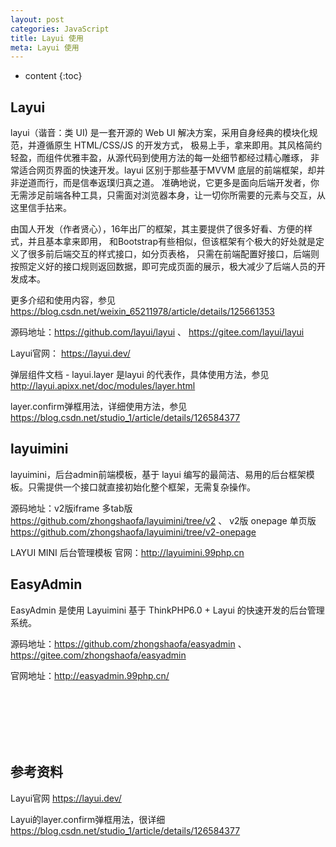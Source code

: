 ```yaml
---
layout: post
categories: JavaScript
title: Layui 使用
meta: Layui 使用
---
```

* content
{:toc}

## Layui

layui（谐音：类 UI) 是一套开源的 Web UI 解决方案，采用自身经典的模块化规范，并遵循原生 HTML/CSS/JS 的开发方式，
极易上手，拿来即用。其风格简约轻盈，而组件优雅丰盈，从源代码到使用方法的每一处细节都经过精心雕琢，
非常适合网页界面的快速开发。layui 区别于那些基于MVVM 底层的前端框架，却并非逆道而行，而是信奉返璞归真之道。
准确地说，它更多是面向后端开发者，你无需涉足前端各种工具，只需面对浏览器本身，让一切你所需要的元素与交互，从这里信手拈来。

由国人开发（作者贤心），16年出厂的框架，其主要提供了很多好看、方便的样式，并且基本拿来即用，
和Bootstrap有些相似，但该框架有个极大的好处就是定义了很多前后端交互的样式接口，如分页表格，
只需在前端配置好接口，后端则按照定义好的接口规则返回数据，即可完成页面的展示，极大减少了后端人员的开发成本。

更多介绍和使用内容，参见 <https://blog.csdn.net/weixin_65211978/article/details/125661353>

源码地址：<https://github.com/layui/layui>  、 <https://gitee.com/layui/layui>

Layui官网： <https://layui.dev/>

弹层组件文档 - layui.layer 是layui 的代表作，具体使用方法，参见 <http://layui.apixx.net/doc/modules/layer.html>

layer.confirm弹框用法，详细使用方法，参见 <https://blog.csdn.net/studio_1/article/details/126584377>

## layuimini
 
layuimini，后台admin前端模板，基于 layui 编写的最简洁、易用的后台框架模板。只需提供一个接口就直接初始化整个框架，无需复杂操作。

源码地址：v2版iframe 多tab版 <https://github.com/zhongshaofa/layuimini/tree/v2> 、 
v2版 onepage 单页版 <https://github.com/zhongshaofa/layuimini/tree/v2-onepage>

LAYUI MINI 后台管理模板 官网：<http://layuimini.99php.cn>



## EasyAdmin

EasyAdmin 是使用 Layuimini 基于 ThinkPHP6.0 + Layui 的快速开发的后台管理系统。

源码地址：<https://github.com/zhongshaofa/easyadmin>  、  <https://gitee.com/zhongshaofa/easyadmin>

官网地址：<http://easyadmin.99php.cn/>




<br/><br/><br/><br/><br/>
## 参考资料 

Layui官网 <https://layui.dev/>

Layui的layer.confirm弹框用法，很详细 <https://blog.csdn.net/studio_1/article/details/126584377>
